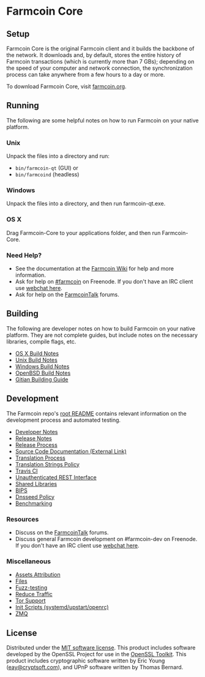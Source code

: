 Farmcoin Core
=============

Setup
---------------------
Farmcoin Core is the original Farmcoin client and it builds the backbone of the network. It downloads and, by default, stores the entire history of Farmcoin transactions (which is currently more than 7 GBs); depending on the speed of your computer and network connection, the synchronization process can take anywhere from a few hours to a day or more.

To download Farmcoin Core, visit [farmcoin.org](https://farmcoin.org).

Running
---------------------
The following are some helpful notes on how to run Farmcoin on your native platform.

### Unix

Unpack the files into a directory and run:

- `bin/farmcoin-qt` (GUI) or
- `bin/farmcoind` (headless)

### Windows

Unpack the files into a directory, and then run farmcoin-qt.exe.

### OS X

Drag Farmcoin-Core to your applications folder, and then run Farmcoin-Core.

### Need Help?

* See the documentation at the [Farmcoin Wiki](https://farmcoin.info/)
for help and more information.
* Ask for help on [#farmcoin](http://webchat.freenode.net?channels=farmcoin) on Freenode. If you don't have an IRC client use [webchat here](http://webchat.freenode.net?channels=farmcoin).
* Ask for help on the [FarmcoinTalk](https://farmcointalk.io/) forums.

Building
---------------------
The following are developer notes on how to build Farmcoin on your native platform. They are not complete guides, but include notes on the necessary libraries, compile flags, etc.

- [OS X Build Notes](build-osx.md)
- [Unix Build Notes](build-unix.md)
- [Windows Build Notes](build-windows.md)
- [OpenBSD Build Notes](build-openbsd.md)
- [Gitian Building Guide](gitian-building.md)

Development
---------------------
The Farmcoin repo's [root README](/README.md) contains relevant information on the development process and automated testing.

- [Developer Notes](developer-notes.md)
- [Release Notes](release-notes.md)
- [Release Process](release-process.md)
- [Source Code Documentation (External Link)](https://dev.visucore.com/farmcoin/doxygen/)
- [Translation Process](translation_process.md)
- [Translation Strings Policy](translation_strings_policy.md)
- [Travis CI](travis-ci.md)
- [Unauthenticated REST Interface](REST-interface.md)
- [Shared Libraries](shared-libraries.md)
- [BIPS](bips.md)
- [Dnsseed Policy](dnsseed-policy.md)
- [Benchmarking](benchmarking.md)

### Resources
* Discuss on the [FarmcoinTalk](https://farmcointalk.io/) forums.
* Discuss general Farmcoin development on #farmcoin-dev on Freenode. If you don't have an IRC client use [webchat here](http://webchat.freenode.net/?channels=farmcoin-dev).

### Miscellaneous
- [Assets Attribution](assets-attribution.md)
- [Files](files.md)
- [Fuzz-testing](fuzzing.md)
- [Reduce Traffic](reduce-traffic.md)
- [Tor Support](tor.md)
- [Init Scripts (systemd/upstart/openrc)](init.md)
- [ZMQ](zmq.md)

License
---------------------
Distributed under the [MIT software license](/COPYING).
This product includes software developed by the OpenSSL Project for use in the [OpenSSL Toolkit](https://www.openssl.org/). This product includes
cryptographic software written by Eric Young ([eay@cryptsoft.com](mailto:eay@cryptsoft.com)), and UPnP software written by Thomas Bernard.
